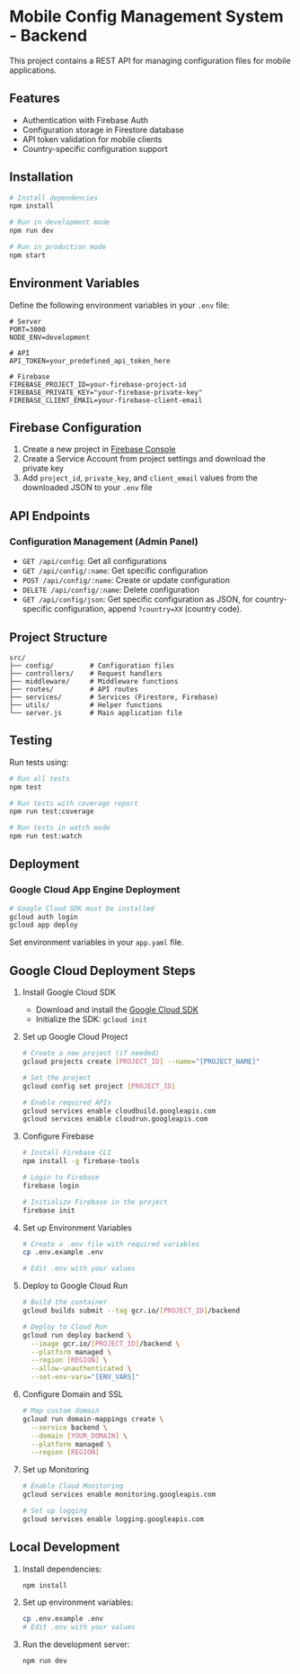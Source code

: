 # Mobile Config Management System - Backend

This project contains a REST API for managing configuration files for mobile applications.

## Features

- Authentication with Firebase Auth
- Configuration storage in Firestore database
- API token validation for mobile clients
- Country-specific configuration support

## Installation

```bash
# Install dependencies
npm install

# Run in development mode
npm run dev

# Run in production mode
npm start
```

## Environment Variables

Define the following environment variables in your `.env` file:

```
# Server
PORT=3000
NODE_ENV=development

# API
API_TOKEN=your_predefined_api_token_here

# Firebase
FIREBASE_PROJECT_ID=your-firebase-project-id
FIREBASE_PRIVATE_KEY="your-firebase-private-key"
FIREBASE_CLIENT_EMAIL=your-firebase-client-email
```

## Firebase Configuration

1. Create a new project in [Firebase Console](https://console.firebase.google.com/)
2. Create a Service Account from project settings and download the private key
3. Add `project_id`, `private_key`, and `client_email` values from the downloaded JSON to your `.env` file

## API Endpoints

### Configuration Management (Admin Panel)

- `GET /api/config`: Get all configurations
- `GET /api/config/:name`: Get specific configuration
- `POST /api/config/:name`: Create or update configuration
- `DELETE /api/config/:name`: Delete configuration
- `GET /api/config/json`: Get specific configuration as JSON, for country-specific configuration, append `?country=XX` (country code).

## Project Structure

```
src/
├── config/         # Configuration files
├── controllers/    # Request handlers
├── middleware/     # Middleware functions
├── routes/         # API routes
├── services/       # Services (Firestore, Firebase)
├── utils/          # Helper functions
└── server.js       # Main application file
```

## Testing

Run tests using:
```bash
# Run all tests
npm test

# Run tests with coverage report
npm run test:coverage

# Run tests in watch mode
npm run test:watch
```

## Deployment

### Google Cloud App Engine Deployment

```bash
# Google Cloud SDK must be installed
gcloud auth login
gcloud app deploy
```

Set environment variables in your `app.yaml` file.

## Google Cloud Deployment Steps

1. Install Google Cloud SDK
   - Download and install the [Google Cloud SDK](https://cloud.google.com/sdk/docs/install)
   - Initialize the SDK: `gcloud init`

2. Set up Google Cloud Project
   ```bash
   # Create a new project (if needed)
   gcloud projects create [PROJECT_ID] --name="[PROJECT_NAME]"
   
   # Set the project
   gcloud config set project [PROJECT_ID]
   
   # Enable required APIs
   gcloud services enable cloudbuild.googleapis.com
   gcloud services enable cloudrun.googleapis.com
   ```

3. Configure Firebase
   ```bash
   # Install Firebase CLI
   npm install -g firebase-tools
   
   # Login to Firebase
   firebase login
   
   # Initialize Firebase in the project
   firebase init
   ```

4. Set up Environment Variables
   ```bash
   # Create a .env file with required variables
   cp .env.example .env
   
   # Edit .env with your values
   ```

5. Deploy to Google Cloud Run
   ```bash
   # Build the container
   gcloud builds submit --tag gcr.io/[PROJECT_ID]/backend
   
   # Deploy to Cloud Run
   gcloud run deploy backend \
     --image gcr.io/[PROJECT_ID]/backend \
     --platform managed \
     --region [REGION] \
     --allow-unauthenticated \
     --set-env-vars="[ENV_VARS]"
   ```

6. Configure Domain and SSL
   ```bash
   # Map custom domain
   gcloud run domain-mappings create \
     --service backend \
     --domain [YOUR_DOMAIN] \
     --platform managed \
     --region [REGION]
   ```

7. Set up Monitoring
   ```bash
   # Enable Cloud Monitoring
   gcloud services enable monitoring.googleapis.com
   
   # Set up logging
   gcloud services enable logging.googleapis.com
   ```

## Local Development

1. Install dependencies:
   ```bash
   npm install
   ```

2. Set up environment variables:
   ```bash
   cp .env.example .env
   # Edit .env with your values
   ```

3. Run the development server:
   ```bash
   npm run dev
   ```
